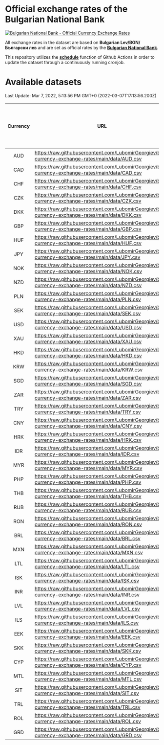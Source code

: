 # Official exchange rates of the Bulgarian National Bank

[![Bulgarian National Bank - Official Currency Exchange Rates](https://github.com/LubomirGeorgiev/bnb-currency-exchange-rates/actions/workflows/update-rates.yml/badge.svg?branch=main)](https://github.com/LubomirGeorgiev/bnb-currency-exchange-rates/actions/workflows/update-rates.yml)

All exchange rates in the dataset are based on **Bulgarian Lev/BGN/Български лев** and are set as official rates by the [**Bulgarian National Bank**](https://www.bnb.bg/Statistics/StExternalSector/StExchangeRates/StERForeignCurrencies/index.htm?toLang=_EN).

This repository utilizes the [**schedule**](https://docs.github.com/en/actions/reference/events-that-trigger-workflows) function of Github Actions in order to update the dataset through a continuously running cronjob.

# Available datasets

<!-- START LINKS (DO NOT EVER FU*ING DELETE THIS COMMENT FOR THE LOVE OF YOUR LIFE!!! IF YOU ARE CURIOS HOW IT WORKS, YOU CAN HAVE A LOOK AT ./src/updateReadme.ts) -->

Last Update: Mar 7, 2022, 5:13:56 PM GMT+0 (2022-03-07T17:13:56.200Z)

| Currency | URL                                                                                             | Number of records | Number of missing days that were filled in |
| :------: | ----------------------------------------------------------------------------------------------- | :---------------: | :----------------------------------------: |
|   AUD    | https://raw.githubusercontent.com/LubomirGeorgiev/bnb-currency-exchange-rates/main/data/AUD.csv |       8062        |                    2487                    |
|   CAD    | https://raw.githubusercontent.com/LubomirGeorgiev/bnb-currency-exchange-rates/main/data/CAD.csv |       8062        |                    2487                    |
|   CHF    | https://raw.githubusercontent.com/LubomirGeorgiev/bnb-currency-exchange-rates/main/data/CHF.csv |       8062        |                    2487                    |
|   CZK    | https://raw.githubusercontent.com/LubomirGeorgiev/bnb-currency-exchange-rates/main/data/CZK.csv |       8062        |                    2487                    |
|   DKK    | https://raw.githubusercontent.com/LubomirGeorgiev/bnb-currency-exchange-rates/main/data/DKK.csv |       8062        |                    2487                    |
|   GBP    | https://raw.githubusercontent.com/LubomirGeorgiev/bnb-currency-exchange-rates/main/data/GBP.csv |       8062        |                    2487                    |
|   HUF    | https://raw.githubusercontent.com/LubomirGeorgiev/bnb-currency-exchange-rates/main/data/HUF.csv |       8062        |                    2487                    |
|   JPY    | https://raw.githubusercontent.com/LubomirGeorgiev/bnb-currency-exchange-rates/main/data/JPY.csv |       8062        |                    2487                    |
|   NOK    | https://raw.githubusercontent.com/LubomirGeorgiev/bnb-currency-exchange-rates/main/data/NOK.csv |       8062        |                    2487                    |
|   NZD    | https://raw.githubusercontent.com/LubomirGeorgiev/bnb-currency-exchange-rates/main/data/NZD.csv |       8062        |                    2487                    |
|   PLN    | https://raw.githubusercontent.com/LubomirGeorgiev/bnb-currency-exchange-rates/main/data/PLN.csv |       8062        |                    2487                    |
|   SEK    | https://raw.githubusercontent.com/LubomirGeorgiev/bnb-currency-exchange-rates/main/data/SEK.csv |       8062        |                    2487                    |
|   USD    | https://raw.githubusercontent.com/LubomirGeorgiev/bnb-currency-exchange-rates/main/data/USD.csv |       8062        |                    2487                    |
|   XAU    | https://raw.githubusercontent.com/LubomirGeorgiev/bnb-currency-exchange-rates/main/data/XAU.csv |       8062        |                    2489                    |
|   HKD    | https://raw.githubusercontent.com/LubomirGeorgiev/bnb-currency-exchange-rates/main/data/HKD.csv |       7760        |                    2396                    |
|   KRW    | https://raw.githubusercontent.com/LubomirGeorgiev/bnb-currency-exchange-rates/main/data/KRW.csv |       7760        |                    2396                    |
|   SGD    | https://raw.githubusercontent.com/LubomirGeorgiev/bnb-currency-exchange-rates/main/data/SGD.csv |       7760        |                    2396                    |
|   ZAR    | https://raw.githubusercontent.com/LubomirGeorgiev/bnb-currency-exchange-rates/main/data/ZAR.csv |       7760        |                    2396                    |
|   TRY    | https://raw.githubusercontent.com/LubomirGeorgiev/bnb-currency-exchange-rates/main/data/TRY.csv |       6242        |                    1926                    |
|   CNY    | https://raw.githubusercontent.com/LubomirGeorgiev/bnb-currency-exchange-rates/main/data/CNY.csv |       6122        |                    1890                    |
|   HRK    | https://raw.githubusercontent.com/LubomirGeorgiev/bnb-currency-exchange-rates/main/data/HRK.csv |       6122        |                    1890                    |
|   IDR    | https://raw.githubusercontent.com/LubomirGeorgiev/bnb-currency-exchange-rates/main/data/IDR.csv |       6122        |                    1890                    |
|   MYR    | https://raw.githubusercontent.com/LubomirGeorgiev/bnb-currency-exchange-rates/main/data/MYR.csv |       6122        |                    1890                    |
|   PHP    | https://raw.githubusercontent.com/LubomirGeorgiev/bnb-currency-exchange-rates/main/data/PHP.csv |       6122        |                    1890                    |
|   THB    | https://raw.githubusercontent.com/LubomirGeorgiev/bnb-currency-exchange-rates/main/data/THB.csv |       6122        |                    1890                    |
|   RUB    | https://raw.githubusercontent.com/LubomirGeorgiev/bnb-currency-exchange-rates/main/data/RUB.csv |       6116        |                    1887                    |
|   RON    | https://raw.githubusercontent.com/LubomirGeorgiev/bnb-currency-exchange-rates/main/data/RON.csv |       6063        |                    1872                    |
|   BRL    | https://raw.githubusercontent.com/LubomirGeorgiev/bnb-currency-exchange-rates/main/data/BRL.csv |       5152        |                    1593                    |
|   MXN    | https://raw.githubusercontent.com/LubomirGeorgiev/bnb-currency-exchange-rates/main/data/MXN.csv |       5152        |                    1593                    |
|   LTL    | https://raw.githubusercontent.com/LubomirGeorgiev/bnb-currency-exchange-rates/main/data/LTL.csv |       5144        |                    1573                    |
|   ISK    | https://raw.githubusercontent.com/LubomirGeorgiev/bnb-currency-exchange-rates/main/data/ISK.csv |       5068        |                    1571                    |
|   INR    | https://raw.githubusercontent.com/LubomirGeorgiev/bnb-currency-exchange-rates/main/data/INR.csv |       4784        |                    1478                    |
|   LVL    | https://raw.githubusercontent.com/LubomirGeorgiev/bnb-currency-exchange-rates/main/data/LVL.csv |       4784        |                    1464                    |
|   ILS    | https://raw.githubusercontent.com/LubomirGeorgiev/bnb-currency-exchange-rates/main/data/ILS.csv |       4060        |                    1259                    |
|   EEK    | https://raw.githubusercontent.com/LubomirGeorgiev/bnb-currency-exchange-rates/main/data/EEK.csv |       3999        |                    1225                    |
|   SKK    | https://raw.githubusercontent.com/LubomirGeorgiev/bnb-currency-exchange-rates/main/data/SKK.csv |       2971        |                    913                     |
|   CYP    | https://raw.githubusercontent.com/LubomirGeorgiev/bnb-currency-exchange-rates/main/data/CYP.csv |       2906        |                    890                     |
|   MTL    | https://raw.githubusercontent.com/LubomirGeorgiev/bnb-currency-exchange-rates/main/data/MTL.csv |       2604        |                    799                     |
|   SIT    | https://raw.githubusercontent.com/LubomirGeorgiev/bnb-currency-exchange-rates/main/data/SIT.csv |       2544        |                    780                     |
|   TRL    | https://raw.githubusercontent.com/LubomirGeorgiev/bnb-currency-exchange-rates/main/data/TRL.csv |       1818        |                    559                     |
|   ROL    | https://raw.githubusercontent.com/LubomirGeorgiev/bnb-currency-exchange-rates/main/data/ROL.csv |       1697        |                    524                     |
|   GRD    | https://raw.githubusercontent.com/LubomirGeorgiev/bnb-currency-exchange-rates/main/data/GRD.csv |        361        |                    109                     |

<!-- END LINKS (DO NOT EVER FU*ING DELETE THIS COMMENT FOR THE LOVE OF YOUR LIFE!!! IF YOU ARE CURIOS HOW IT WORKS, YOU CAN HAVE A LOOK AT ./src/updateReadme.ts) -->
